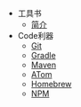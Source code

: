 - 工具书
  - [简介](/常用工具/)
- Code利器
  - [Git](常用工具/git.md)
  - [Gradle](常用工具/gradle.md)
  - [Maven](常用工具/maven.md)
  - [ATom](常用工具/atom.md)
  - [Homebrew](常用工具/homebrew.md)
  - [NPM](常用工具/npm.md)
